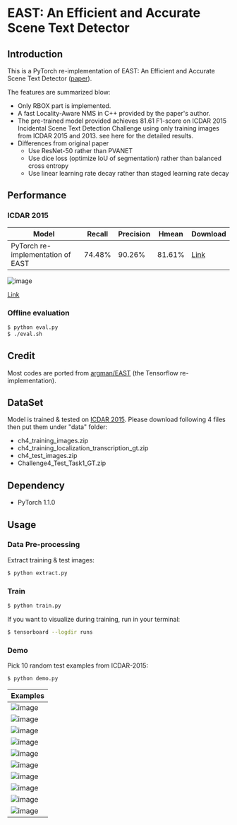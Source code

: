 # EAST: An Efficient and Accurate Scene Text Detector

## Introduction

This is a PyTorch re-implementation of EAST: An Efficient and Accurate Scene Text Detector ([paper](https://arxiv.org/abs/1704.03155)). 

The features are summarized blow:
- Only RBOX part is implemented.
- A fast Locality-Aware NMS in C++ provided by the paper's author.
- The pre-trained model provided achieves 81.61 F1-score on ICDAR 2015 Incidental Scene Text Detection Challenge using only training images from ICDAR 2015 and 2013. see here for the detailed results.
- Differences from original paper
    - Use ResNet-50 rather than PVANET
    - Use dice loss (optimize IoU of segmentation) rather than balanced cross entropy
    - Use linear learning rate decay rather than staged learning rate decay

## Performance

### ICDAR 2015 

|Model|Recall|Precision|Hmean|Download|
|---|---|---|---|---|
|PyTorch re-implementation of EAST|74.48%|90.26%|81.61%|[Link](https://github.com/foamliu/EAST/releases/download/v1.0/BEST_checkpoint.tar)

![image](https://github.com/foamliu/EAST/raw/master/images/Results_IoU.png)

[Link](https://rrc.cvc.uab.es/?ch=4&com=evaluation&task=1)

### Offline evaluation

```bash
$ python eval.py
$ ./eval.sh

```

## Credit
Most codes are ported from [argman/EAST](https://github.com/argman/EAST) (the Tensorflow re-implementation).

## DataSet

Model is trained & tested on [ICDAR 2015](http://rrc.cvc.uab.es/?ch=4&com=downloads). Please download following 4 files then put them under "data" folder:
- ch4_training_images.zip
- ch4_training_localization_transcription_gt.zip
- ch4_test_images.zip
- Challenge4_Test_Task1_GT.zip


## Dependency

- PyTorch 1.1.0

## Usage
### Data Pre-processing
Extract training & test images:
```bash
$ python extract.py
```

### Train
```bash
$ python train.py
```

If you want to visualize during training, run in your terminal:
```bash
$ tensorboard --logdir runs
```

### Demo
Pick 10 random test examples from ICDAR-2015:
```bash
$ python demo.py
```

Examples|
|----|
|![image](https://github.com/foamliu/EAST/raw/master/images/out_0.jpg)
|![image](https://github.com/foamliu/EAST/raw/master/images/out_1.jpg)
|![image](https://github.com/foamliu/EAST/raw/master/images/out_2.jpg)
|![image](https://github.com/foamliu/EAST/raw/master/images/out_3.jpg)
|![image](https://github.com/foamliu/EAST/raw/master/images/out_4.jpg)
|![image](https://github.com/foamliu/EAST/raw/master/images/out_5.jpg)
|![image](https://github.com/foamliu/EAST/raw/master/images/out_6.jpg)
|![image](https://github.com/foamliu/EAST/raw/master/images/out_7.jpg)
|![image](https://github.com/foamliu/EAST/raw/master/images/out_8.jpg)
|![image](https://github.com/foamliu/EAST/raw/master/images/out_9.jpg)
